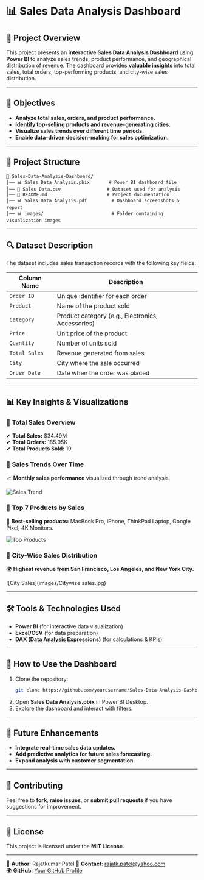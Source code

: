 # 📊 Sales Data Analysis Dashboard

## 📌 Project Overview  
This project presents an **interactive Sales Data Analysis Dashboard** using **Power BI** to analyze sales trends, product performance, and geographical distribution of revenue. The dashboard provides **valuable insights** into total sales, total orders, top-performing products, and city-wise sales distribution.

---

## 🎯 Objectives  
- **Analyze total sales, orders, and product performance.**  
- **Identify top-selling products and revenue-generating cities.**  
- **Visualize sales trends over different time periods.**  
- **Enable data-driven decision-making for sales optimization.**  

---

## 📂 Project Structure  
```
📁 Sales-Data-Analysis-Dashboard/
│── 📊 Sales Data Analysis.pbix       # Power BI dashboard file
│── 📄 Sales Data.csv                 # Dataset used for analysis
│── 📜 README.md                      # Project documentation
│── 📊 Sales Data Analysis.pdf         # Dashboard screenshots & report
│── 📊 images/                         # Folder containing visualization images
```

---

## 🔍 Dataset Description  
The dataset includes sales transaction records with the following key fields:  

| Column Name  | Description |
|-------------|-------------|
| `Order ID`  | Unique identifier for each order |
| `Product`   | Name of the product sold |
| `Category`  | Product category (e.g., Electronics, Accessories) |
| `Price`     | Unit price of the product |
| `Quantity`  | Number of units sold |
| `Total Sales` | Revenue generated from sales |
| `City`      | City where the sale occurred |
| `Order Date` | Date when the order was placed |

---

## 📊 Key Insights & Visualizations  

### 📌 **Total Sales Overview**  
✔ **Total Sales:** $34.49M  
✔ **Total Orders:** 185.95K  
✔ **Total Products Sold:** 19  

### 📌 **Sales Trends Over Time**  
📈 **Monthly sales performance** visualized through trend analysis.  

![Sales Trend](images/sales_trend.png)  

### 📌 **Top 7 Products by Sales**  
🔹 **Best-selling products:** MacBook Pro, iPhone, ThinkPad Laptop, Google Pixel, 4K Monitors.  

![Top Products](images/top_products.png)  

### 📌 **City-Wise Sales Distribution**  
🌍 **Highest revenue from San Francisco, Los Angeles, and New York City.**  

![City Sales](images/Citywise sales.jpg)  

---

## 🛠 Tools & Technologies Used  
- **Power BI** (for interactive data visualization)  
- **Excel/CSV** (for data preparation)  
- **DAX (Data Analysis Expressions)** (for calculations & KPIs)  

---

## 🚀 How to Use the Dashboard  
1. Clone the repository:  
   ```bash
   git clone https://github.com/yourusername/Sales-Data-Analysis-Dashboard.git
   ```
2. Open **Sales Data Analysis.pbix** in Power BI Desktop.  
3. Explore the dashboard and interact with filters.  

---

## 📌 Future Enhancements  
- **Integrate real-time sales data updates.**  
- **Add predictive analytics for future sales forecasting.**  
- **Expand analysis with customer segmentation.**  

---

## 🤝 Contributing  
Feel free to **fork**, **raise issues**, or **submit pull requests** if you have suggestions for improvement.  

---

## 📜 License  
This project is licensed under the **MIT License**.  

---

🔗 **Author**: Rajatkumar Patel
📧 **Contact**: rajatk.patel@yahoo.com  
🌍 **GitHub**: [Your GitHub Profile](https://github.com/rajatp3066)  
